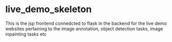 # live_demo_skeleton
This is the jsp frontend connedcted to flask in the backend for the live demo websites pertaining to the image annotation, object detection tasks, image inpainting  tasks etc
